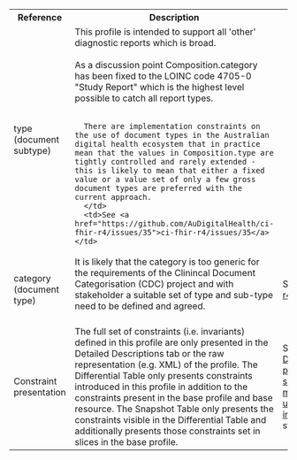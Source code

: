 <table class="list" width="100%">
<tbody>
  <tr>
    <th>Reference</th>
    <th>Description</th>
    <th>Issue No.</th>
  </tr>
  <tr>
      <td>type (document subtype)</td>
      <td>This profile is intended to support all 'other' diagnostic reports which is broad.<br/><br/>
      As a discussion point Composition.category has been fixed to the LOINC code 4705-0 "Study Report" which is the highest level possible to catch all report types.<br/><br/> 

      There are implementation constraints on the use of document types in the Australian digital health ecosystem that in practice mean that the values in Composition.type are tightly controlled and rarely extended - this is likely to mean that either a fixed value or a value set of only a few gross document types are preferred with the current approach.
      </td>
      <td>See <a href="https://github.com/AuDigitalHealth/ci-fhir-r4/issues/35">ci-fhir-r4/issues/35</a></td>
  </tr>
  <tr>
	  <td>category (document type)</td>
	    <td>It is likely that the category is too generic for the requirements of the Clinincal Document Categorisation (CDC) project and with stakeholder a suitable set of type and sub-type need to be defined and agreed.<br/><br/>
	</td>
      <td>See <a href="https://github.com/AuDigitalHealth/ci-fhir-r4/issues/104">ci-fhir-r4/issues/104</a></td>
  </tr>
  <tr>
      <td>Constraint presentation</td>
      <td>The full set of constraints (i.e. invariants) defined in this profile are only presented in the Detailed Descriptions tab or the raw representation (e.g. XML) of the profile. The Differential Table only presents constraints introduced in this profile in addition to the constraints present in the base profile and base resource. The Snapshot Table only presents the constraints visible in the Differential Table and additionally presents those constraints set in slices in the base profile.</td>
      <td>See Zulip <a href="https://chat.fhir.org/#narrow/stream/179252-IG-creation/topic/Derived.20profile.20snapshot.20missing.20upstream.20invariants">Derived profile snapshot missing upstream invariants</a> stream</td>
  </tr>
 </tbody>
</table>
